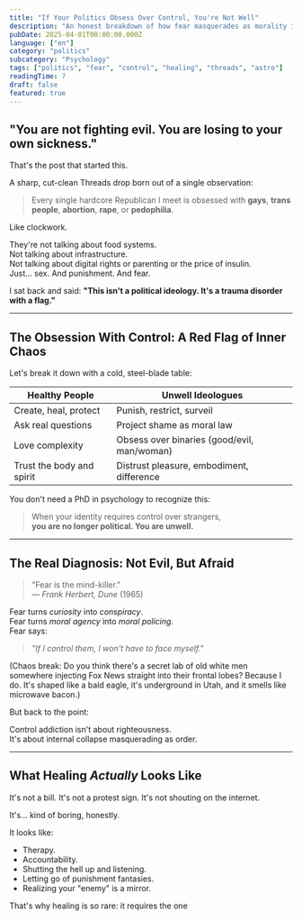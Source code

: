 ```yaml
---
title: "If Your Politics Obsess Over Control, You're Not Well"
description: "An honest breakdown of how fear masquerades as morality in right-wing ideology — and how healing begins with courage, not control."
pubDate: 2025-04-01T00:00:00.000Z
language: ["en"]
category: "politics"
subcategory: "Psychology"
tags: ["politics", "fear", "control", "healing", "threads", "astro"]
readingTime: 7
draft: false
featured: true
---
```


## "You are not fighting evil. You are losing to your own sickness."

That's the post that started this.

A sharp, cut-clean Threads drop born out of a single observation:

> Every single hardcore Republican I meet is obsessed with **gays**, **trans people**, **abortion**, **rape**, or **pedophilia**.

Like clockwork.

They're not talking about food systems.  
Not talking about infrastructure.  
Not talking about digital rights or parenting or the price of insulin.  
Just... sex. And punishment. And fear.

I sat back and said:
**"This isn't a political ideology. It's a trauma disorder with a flag."**

---

## The Obsession With Control: A Red Flag of Inner Chaos

Let's break it down with a cold, steel-blade table:

| Healthy People            | Unwell Ideologues                           |
| ------------------------- | ------------------------------------------- |
| Create, heal, protect     | Punish, restrict, surveil                   |
| Ask real questions        | Project shame as moral law                  |
| Love complexity           | Obsess over binaries (good/evil, man/woman) |
| Trust the body and spirit | Distrust pleasure, embodiment, difference   |

You don't need a PhD in psychology to recognize this:

> When your identity requires control over strangers,  
> **you are no longer political. You are unwell.**

---

## The Real Diagnosis: Not Evil, But Afraid

> "Fear is the mind-killer."  
> — _Frank Herbert, Dune_ (1965)

Fear turns _curiosity_ into _conspiracy_.  
Fear turns _moral agency_ into _moral policing_.  
Fear says:

> _"If I control them, I won't have to face myself."_

(Chaos break: Do you think there's a secret lab of old white men somewhere injecting Fox News straight into their frontal lobes? Because I do. It's shaped like a bald eagle, it's underground in Utah, and it smells like microwave bacon.)

But back to the point:

Control addiction isn't about righteousness.  
It's about internal collapse masquerading as order.

---

## What Healing _Actually_ Looks Like

It's not a bill. It's not a protest sign. It's not shouting on the internet.

It's... kind of boring, honestly.

It looks like:

- Therapy.
- Accountability.
- Shutting the hell up and listening.
- Letting go of punishment fantasies.
- Realizing your "enemy" is a mirror.

That's why healing is so rare: it requires the one
